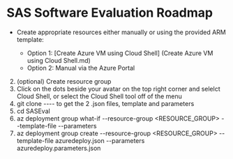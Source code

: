 # SAS Software Evaluation Roadmap  

* Create appropriate resources either manually or using the provided ARM template:

  * Option 1: [Create Azure VM using Cloud Shell] (Create Azure VM using Cloud Shell.md) 
  * Option 2: Manual via the Azure Portal

2. (optional) Create resource group
3. Click on the dots beside your avatar on the top right corner and selelct Cloud Shell, or select the Cloud Shell tool off of the menu
4. git clone ---- to get the 2 .json files, template and parameters
5. cd SASEval
7. az deployment group what-if --resource-group <RESOURCE_GROUP> --template-file <file> --parameters <file>
8. az deployment group create --resource-group <RESOURCE_GROUP> --template-file azuredeploy.json --parameters azuredeploy.parameters.json
